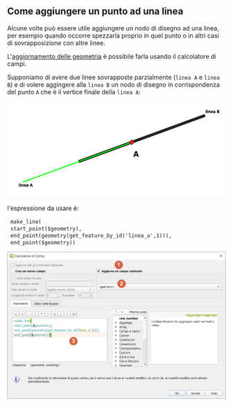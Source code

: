 ## Come aggiungere un punto ad una linea

Alcune volte può essere utile aggiungere un nodo di disegno ad una linea, per esempio quando occorre spezzarla proprio in quel punto o in altri casi di sovrapposizione con altre linee.

L'[aggiornamento delle geometria](agg_geom.md) è possibile farla usando il calcolatore di campi.

Supponiamo di avere due linee sovrapposte parzialmente (`linea A` e `linea B`) e di volere aggingere alla `linea B` un nodo di disegno in corrispondenza del punto `A` che è il vertice finale della `linea A`:

[![](../img/esempi/add_punto_a_linea/img_01.png)](../img/esempi/add_punto_a_linea/img_01.png)


l'espressione da usare è:

```
 make_line(  
 start_point($geometry), 
 end_point(geometry(get_feature_by_id('linea_a',1))),
 end_point($geometry))
 ```

 ![](../img/esempi/add_punto_a_linea/img_02.png)